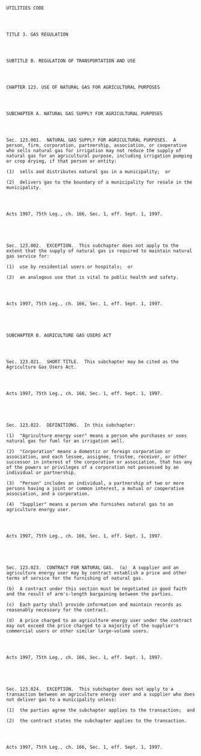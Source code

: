 ﻿
    
    
    	
    					
    
    
    UTILITIES CODE
    
      
    
    
    TITLE 3. GAS REGULATION
    
      
    
    
    SUBTITLE B. REGULATION OF TRANSPORTATION AND USE
    
      
    
    
    CHAPTER 123. USE OF NATURAL GAS FOR AGRICULTURAL PURPOSES
    
      
    
    
    SUBCHAPTER A. NATURAL GAS SUPPLY FOR AGRICULTURAL PURPOSES
    
      
    
    
    Sec. 123.001.  NATURAL GAS SUPPLY FOR AGRICULTURAL PURPOSES.  A person, firm, corporation, partnership, association, or cooperative who sells natural gas for irrigation may not reduce the supply of natural gas for an agricultural purpose, including irrigation pumping or crop drying, if that person or entity:
    
    (1)  sells and distributes natural gas in a municipality;  or
    
    (2)  delivers gas to the boundary of a municipality for resale in the municipality.
    
    
    
    
    Acts 1997, 75th Leg., ch. 166, Sec. 1, eff. Sept. 1, 1997.
    
    
    
    
    
    Sec. 123.002.  EXCEPTION.  This subchapter does not apply to the extent that the supply of natural gas is required to maintain natural gas service for:
    
    (1)  use by residential users or hospitals;  or
    
    (2)  an analogous use that is vital to public health and safety.
    
    
    
    
    Acts 1997, 75th Leg., ch. 166, Sec. 1, eff. Sept. 1, 1997.
    
    
    
    
    
    SUBCHAPTER B. AGRICULTURE GAS USERS ACT
    
      
    
    
    Sec. 123.021.  SHORT TITLE.  This subchapter may be cited as the Agriculture Gas Users Act.
    
    
    
    
    Acts 1997, 75th Leg., ch. 166, Sec. 1, eff. Sept. 1, 1997.
    
    
    
    
    
    Sec. 123.022.  DEFINITIONS.  In this subchapter:
    
    (1)  "Agriculture energy user" means a person who purchases or uses natural gas for fuel for an irrigation well.
    
    (2)  "Corporation" means a domestic or foreign corporation or association, and each lessee, assignee, trustee, receiver, or other successor in interest of the corporation or association, that has any of the powers or privileges of a corporation not possessed by an individual or partnership.
    
    (3)  "Person" includes an individual, a partnership of two or more persons having a joint or common interest, a mutual or cooperative association, and a corporation.
    
    (4)  "Supplier" means a person who furnishes natural gas to an agriculture energy user.
    
    
    
    
    Acts 1997, 75th Leg., ch. 166, Sec. 1, eff. Sept. 1, 1997.
    
    
    
    
    
    Sec. 123.023.  CONTRACT FOR NATURAL GAS.  (a)  A supplier and an agriculture energy user may by contract establish a price and other terms of service for the furnishing of natural gas.
    
    (b)  A contract under this section must be negotiated in good faith and the result of arm's-length bargaining between the parties.
    
    (c)  Each party shall provide information and maintain records as reasonably necessary for the contract.
    
    (d)  A price charged to an agriculture energy user under the contract may not exceed the price charged to a majority of the supplier's commercial users or other similar large-volume users.
    
    
    
    
    Acts 1997, 75th Leg., ch. 166, Sec. 1, eff. Sept. 1, 1997.
    
    
    
    
    
    Sec. 123.024.  EXCEPTION.  This subchapter does not apply to a transaction between an agriculture energy user and a supplier who does not deliver gas to a municipality unless:
    
    (1)  the parties agree the subchapter applies to the transaction;  and
    
    (2)  the contract states the subchapter applies to the transaction.
    
    
    
    
    Acts 1997, 75th Leg., ch. 166, Sec. 1, eff. Sept. 1, 1997.
    
    
    
    
    				
